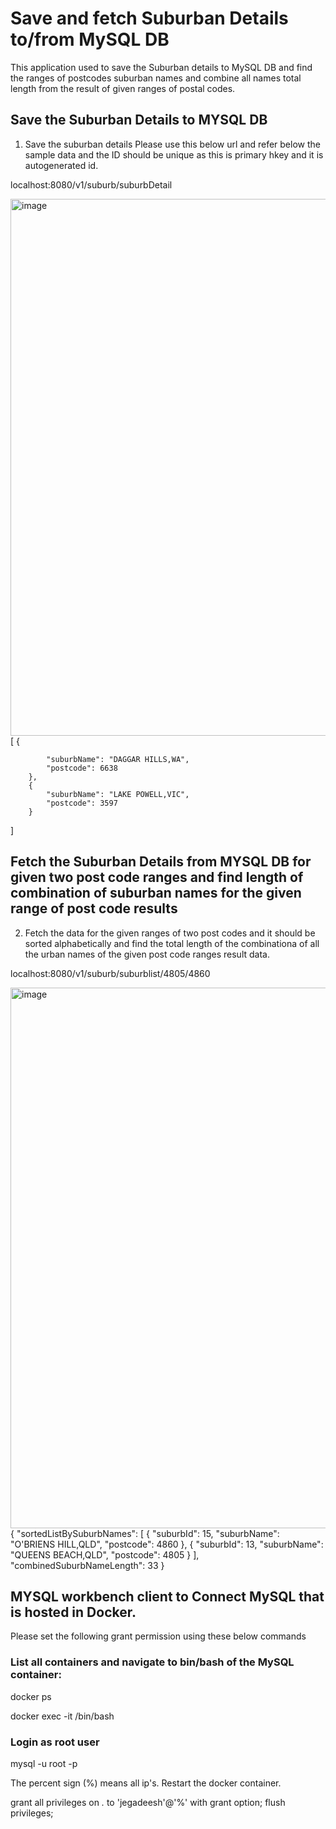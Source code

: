 # Save and fetch Suburban Details to/from MySQL DB
This application used to save the Suburban details to MySQL DB and find the ranges of postcodes suburban names and combine all names total length from the result of given ranges of postal codes.

## Save the Suburban Details to MYSQL DB
1. Save the suburban details
  Please use this below url and refer below the sample data and the ID should be unique as this is primary hkey and it is autogenerated id.
  
  
  localhost:8080/v1/suburb/suburbDetail
  
  <img width="859" alt="image" src="https://user-images.githubusercontent.com/14888039/154524429-ec0b7d01-6ac8-4cb7-ae1f-4315f3414764.png">
  [   
        {
            
            "suburbName": "DAGGAR HILLS,WA",
            "postcode": 6638
        },
        {
            "suburbName": "LAKE POWELL,VIC",
            "postcode": 3597
        }
       
 ]
 
 
## Fetch the Suburban Details from MYSQL DB for given two post code ranges and find length of combination of suburban names for the given range of post code results
 2. Fetch the data for the given ranges of two post codes and it should be sorted alphabetically and find the total length of the combinationa of all the urban names of the given post code ranges result data.


 
localhost:8080/v1/suburb/suburblist/4805/4860
 
<img width="865" alt="image" src="https://user-images.githubusercontent.com/14888039/154525011-f6768541-d0cd-4425-b19b-8b8cad4e293f.png"> 
 {
    "sortedListBySuburbNames": [
        {
            "suburbId": 15,
            "suburbName": "O'BRIENS HILL,QLD",
            "postcode": 4860
        },
        {
            "suburbId": 13,
            "suburbName": "QUEENS BEACH,QLD",
            "postcode": 4805
        }
    ],
    "combinedSuburbNameLength": 33
}
 
 ## MYSQL workbench client to Connect MySQL that is hosted in Docker.
 
 Please set the following grant permission using these below commands
### List all containers and navigate to bin/bash of the MySQL container:

docker ps

docker exec -it <mysql container name> /bin/bash 
  
### Login as root user
  
mysql -u root -p
  
The percent sign (%) means all ip's. Restart the docker container.
 
grant all privileges on *.* to 'jegadeesh'@'%' with grant option;
flush privileges;

